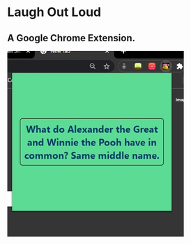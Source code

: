 # Laugh Out Loud

## A Google Chrome Extension.

![This is an image](https://github.com/ishani1124/laugh_out_loud/blob/e03af6b7927abbc8c5c33cbf2aa277612eea6888/screenshot.jpg)